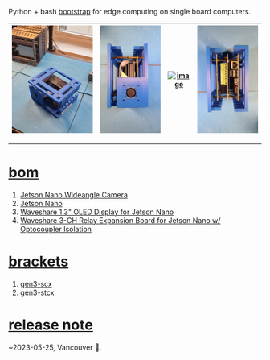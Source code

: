 Python + bash <a href="https://github.com/kamangir/blue-sbc">bootstrap</a> for edge computing on single board computers.

| [![image](../images/chenar-nano-1.jpg)](https://github.com/kamangir/blue-bracket/blob/main/images/chenar-nano-1.jpg) | [![image](../images/chenar-nano-2.jpg)](https://github.com/kamangir/blue-bracket/blob/main/images/chenar-nano-2.jpg) | [![image](../images/chenar-nano-3.jpg)](https://github.com/kamangir/blue-bracket/blob/main/images/chenar-nano-3.jpg) | [![image](../images/chenar-nano-4.jpg)](https://github.com/kamangir/blue-bracket/blob/main/images/chenar-nano-4.jpg) |
| --- | --- | --- | --- |

---

# [bom](../parts.md)

1. [Jetson Nano Wideangle Camera](../parts.md#jetson-nano-wideangle-camera)
1. [Jetson Nano](../parts.md#jetson-nano)
1. [Waveshare 1.3" OLED Display for Jetson Nano](../parts.md#waveshare-13-oled-display-for-jetson-nano)
1. [Waveshare 3-CH Relay Expansion Board for Jetson Nano w/ Optocoupler Isolation](../parts.md#waveshare-3-ch-relay-expansion-board-for-jetson-nano-w-optocoupler-isolation)

# [brackets](../brackets)

1. [gen3-scx](../brackets/gen3-scx/gen3-scx.stl)
1. [gen3-stcx](../brackets/gen3-stcx/gen3-stcx.stl)

# [release note](../releases.md)
~2023-05-25, Vancouver 🌈.
